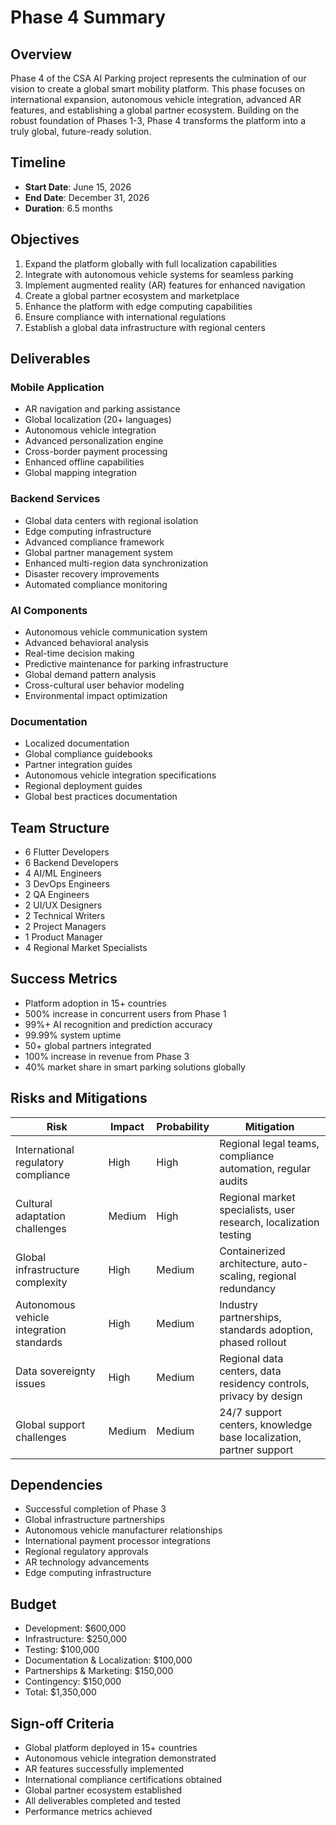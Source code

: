 # Phase 4 Summary

## Overview

Phase 4 of the CSA AI Parking project represents the culmination of our vision to create a global smart mobility platform. This phase focuses on international expansion, autonomous vehicle integration, advanced AR features, and establishing a global partner ecosystem. Building on the robust foundation of Phases 1-3, Phase 4 transforms the platform into a truly global, future-ready solution.

## Timeline

- **Start Date**: June 15, 2026
- **End Date**: December 31, 2026
- **Duration**: 6.5 months

## Objectives

1. Expand the platform globally with full localization capabilities
2. Integrate with autonomous vehicle systems for seamless parking
3. Implement augmented reality (AR) features for enhanced navigation
4. Create a global partner ecosystem and marketplace
5. Enhance the platform with edge computing capabilities
6. Ensure compliance with international regulations
7. Establish a global data infrastructure with regional centers

## Deliverables

### Mobile Application

- AR navigation and parking assistance
- Global localization (20+ languages)
- Autonomous vehicle integration
- Advanced personalization engine
- Cross-border payment processing
- Enhanced offline capabilities
- Global mapping integration

### Backend Services

- Global data centers with regional isolation
- Edge computing infrastructure
- Advanced compliance framework
- Global partner management system
- Enhanced multi-region data synchronization
- Disaster recovery improvements
- Automated compliance monitoring

### AI Components

- Autonomous vehicle communication system
- Advanced behavioral analysis
- Real-time decision making
- Predictive maintenance for parking infrastructure
- Global demand pattern analysis
- Cross-cultural user behavior modeling
- Environmental impact optimization

### Documentation

- Localized documentation
- Global compliance guidebooks
- Partner integration guides
- Autonomous vehicle integration specifications
- Regional deployment guides
- Global best practices documentation

## Team Structure

- 6 Flutter Developers
- 6 Backend Developers
- 4 AI/ML Engineers
- 3 DevOps Engineers
- 2 QA Engineers
- 2 UI/UX Designers
- 2 Technical Writers
- 2 Project Managers
- 1 Product Manager
- 4 Regional Market Specialists

## Success Metrics

- Platform adoption in 15+ countries
- 500% increase in concurrent users from Phase 1
- 99%+ AI recognition and prediction accuracy
- 99.99% system uptime
- 50+ global partners integrated
- 100% increase in revenue from Phase 3
- 40% market share in smart parking solutions globally

## Risks and Mitigations

| Risk | Impact | Probability | Mitigation |
|------|--------|------------|------------|
| International regulatory compliance | High | High | Regional legal teams, compliance automation, regular audits |
| Cultural adaptation challenges | Medium | High | Regional market specialists, user research, localization testing |
| Global infrastructure complexity | High | Medium | Containerized architecture, auto-scaling, regional redundancy |
| Autonomous vehicle integration standards | High | Medium | Industry partnerships, standards adoption, phased rollout |
| Data sovereignty issues | High | Medium | Regional data centers, data residency controls, privacy by design |
| Global support challenges | Medium | Medium | 24/7 support centers, knowledge base localization, partner support |

## Dependencies

- Successful completion of Phase 3
- Global infrastructure partnerships
- Autonomous vehicle manufacturer relationships
- International payment processor integrations
- Regional regulatory approvals
- AR technology advancements
- Edge computing infrastructure

## Budget

- Development: $600,000
- Infrastructure: $250,000
- Testing: $100,000
- Documentation & Localization: $100,000
- Partnerships & Marketing: $150,000
- Contingency: $150,000
- Total: $1,350,000

## Sign-off Criteria

- Global platform deployed in 15+ countries
- Autonomous vehicle integration demonstrated
- AR features successfully implemented
- International compliance certifications obtained
- Global partner ecosystem established
- All deliverables completed and tested
- Performance metrics achieved
